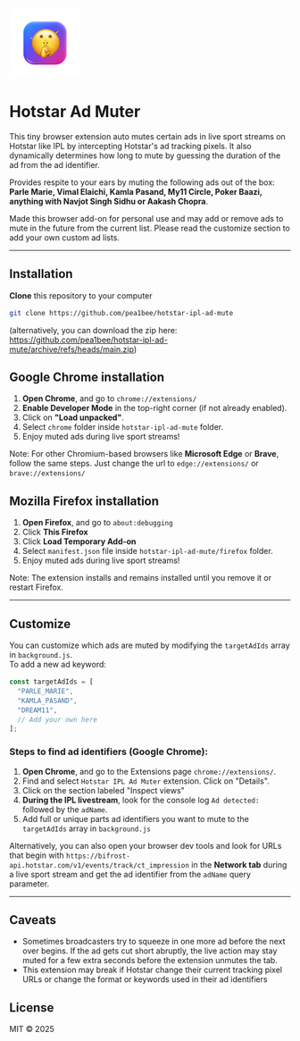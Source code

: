 ![HOTSTAR IPL AD Muter](chrome/128.png?raw=true) 
# Hotstar Ad Muter

This tiny browser extension auto mutes certain ads in live sport streams on Hotstar like IPL by intercepting Hotstar's ad tracking pixels. It also dynamically determines how long to mute by guessing the duration of the ad from the ad identifier.

Provides respite to your ears by muting the following ads out of the box: **Parle Marie, Vimal Elaichi, Kamla Pasand, My11 Circle, Poker Baazi, anything with Navjot Singh Sidhu or Aakash Chopra**.

Made this browser add-on for personal use and may add or remove ads to mute in the future from the current list. Please read the customize section to add your own custom ad lists. 

---

## Installation 

 **Clone** this repository to your computer 

   ```bash
   git clone https://github.com/pea1bee/hotstar-ipl-ad-mute
   ```
   
   (alternatively, you can download the zip here: https://github.com/pea1bee/hotstar-ipl-ad-mute/archive/refs/heads/main.zip)

## Google Chrome installation

1. **Open Chrome**, and go to `chrome://extensions/`
2. **Enable Developer Mode** in the top-right corner (if not already enabled).
3. Click on **"Load unpacked"**.
4. Select `chrome` folder inside `hotstar-ipl-ad-mute` folder.
5. Enjoy muted ads during live sport streams!

Note: For other Chromium-based browsers like **Microsoft Edge** or **Brave**, follow the same steps. Just change the url to `edge://extensions/` or `brave://extensions/`

## Mozilla Firefox installation
1. **Open Firefox**, and go to `about:debugging` 
2. Click **This Firefox**
3. Click **Load Temporary Add-on**
4. Select `manifest.json` file inside `hotstar-ipl-ad-mute/firefox` folder.
5. Enjoy muted ads during live sport streams!

Note: The extension installs and remains installed until you remove it or restart Firefox.

---

## Customize

You can customize which ads are muted by modifying the `targetAdIds` array in `background.js`.  
To add a new ad keyword:

```js
const targetAdIds = [
  "PARLE_MARIE",
  "KAMLA_PASAND",
  "DREAM11",
  // Add your own here
];
```

### Steps to find ad identifiers (Google Chrome):
1. **Open Chrome**, and go to the Extensions page `chrome://extensions/`.
2. Find and select `Hotstar IPL Ad Muter` extension. Click on "Details".
3. Click on the section labeled "Inspect views"
4. **During the IPL livestream**, look for the console log `Ad detected:` followed by the `adName`.
5. Add full or unique parts ad identifiers you want to mute to the `targetAdIds` array in `background.js`

Alternatively, you can also open your browser dev tools and look for URLs that begin with `https://bifrost-api.hotstar.com/v1/events/track/ct_impression` in the **Network tab** during a live sport stream and get the ad identifier from the `adName` query parameter.

---


## Caveats
- Sometimes broadcasters try to squeeze in one more ad before the next over begins. If the ad gets cut short abruptly, the live action may stay muted for a few extra seconds before the extension unmutes the tab.
- This extension may break if Hotstar change their current tracking pixel URLs or change the format or keywords used in their ad identifiers

## License

MIT © 2025
